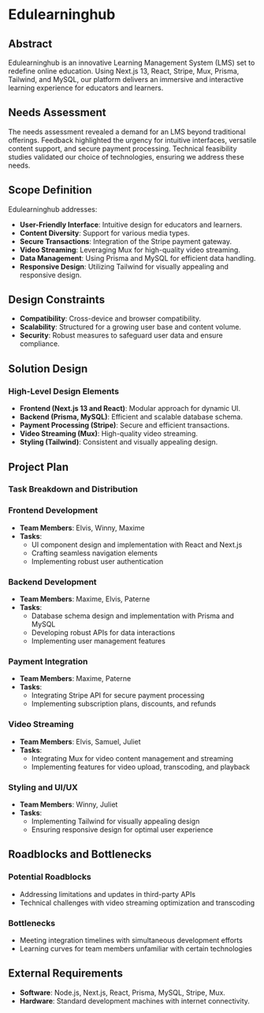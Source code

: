# Edulearninghub

## Abstract

Edulearninghub is an innovative Learning Management System (LMS) set to redefine online education. Using Next.js 13, React, Stripe, Mux, Prisma, Tailwind, and MySQL, our platform delivers an immersive and interactive learning experience for educators and learners.

## Needs Assessment

The needs assessment revealed a demand for an LMS beyond traditional offerings. Feedback highlighted the urgency for intuitive interfaces, versatile content support, and secure payment processing. Technical feasibility studies validated our choice of technologies, ensuring we address these needs.

## Scope Definition

Edulearninghub addresses:
- **User-Friendly Interface**: Intuitive design for educators and learners.
- **Content Diversity**: Support for various media types.
- **Secure Transactions**: Integration of the Stripe payment gateway.
- **Video Streaming**: Leveraging Mux for high-quality video streaming.
- **Data Management**: Using Prisma and MySQL for efficient data handling.
- **Responsive Design**: Utilizing Tailwind for visually appealing and responsive design.

## Design Constraints

- **Compatibility**: Cross-device and browser compatibility.
- **Scalability**: Structured for a growing user base and content volume.
- **Security**: Robust measures to safeguard user data and ensure compliance.

## Solution Design

### High-Level Design Elements

- **Frontend (Next.js 13 and React)**: Modular approach for dynamic UI.
- **Backend (Prisma, MySQL)**: Efficient and scalable database schema.
- **Payment Processing (Stripe)**: Secure and efficient transactions.
- **Video Streaming (Mux)**: High-quality video streaming.
- **Styling (Tailwind)**: Consistent and visually appealing design.

## Project Plan

### Task Breakdown and Distribution

### Frontend Development

- **Team Members**: Elvis, Winny, Maxime
- **Tasks**:
  - UI component design and implementation with React and Next.js
  - Crafting seamless navigation elements
  - Implementing robust user authentication

### Backend Development

- **Team Members**: Maxime, Elvis, Paterne
- **Tasks**:
  - Database schema design and implementation with Prisma and MySQL
  - Developing robust APIs for data interactions
  - Implementing user management features

### Payment Integration

- **Team Members**: Maxime, Paterne
- **Tasks**:
  - Integrating Stripe API for secure payment processing
  - Implementing subscription plans, discounts, and refunds

### Video Streaming

- **Team Members**: Elvis, Samuel, Juliet
- **Tasks**:
  - Integrating Mux for video content management and streaming
  - Implementing features for video upload, transcoding, and playback

### Styling and UI/UX

- **Team Members**: Winny, Juliet
- **Tasks**:
  - Implementing Tailwind for visually appealing design
  - Ensuring responsive design for optimal user experience

## Roadblocks and Bottlenecks

### Potential Roadblocks

- Addressing limitations and updates in third-party APIs
- Technical challenges with video streaming optimization and transcoding

### Bottlenecks

- Meeting integration timelines with simultaneous development efforts
- Learning curves for team members unfamiliar with certain technologies

## External Requirements

- **Software**: Node.js, Next.js, React, Prisma, MySQL, Stripe, Mux.
- **Hardware**: Standard development machines with internet connectivity.
